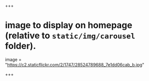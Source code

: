 +++

# image to display on homepage (relative to `static/img/carousel` folder).
image = "https://c2.staticflickr.com/2/1747/28524789688_7e1dd06cab_b.jpg"

+++

